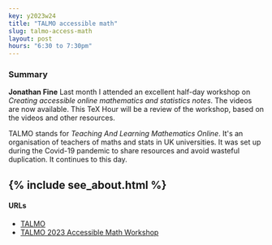 ```yaml
---
key: y2023w24
title: "TALMO accessible math"
slug: talmo-access-math
layout: post
hours: "6:30 to 7:30pm"
---
```


### Summary


**Jonathan Fine** Last month I attended an excellent half-day workshop on
_Creating accessible online mathematics and statistics notes_. The
videos are now available. This TeX Hour will be a review of the
workshop, based on the videos and other resources.

TALMO stands for _Teaching And Learning Mathematics Online_. It's an
organisation of teachers of maths and stats in UK universities. It was
set up during the Covid-19 pandemic to share resources and avoid
wasteful duplication. It continues to this day.


{% include see_about.html %}
---

#### URLs

* [TALMO](http://talmo.uk/)
* [TALMO 2023 Accessible Math Workshop](http://talmo.uk/2023/accessiblemaths.html)

